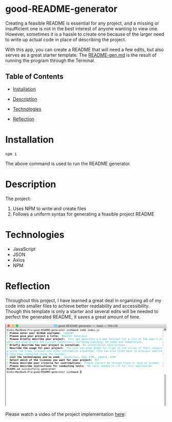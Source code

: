 # good-README-generator

Creating a feasible README is essential for any project, and a missing or insufficient one is not in the best interest of anyone wanting to view one. However, sometimes it is a hassle to create one because of the larger need to write up actual code in place of describing the project. 

With this app, you can create a README that will need a few edits, but also serves as a great starter template. The [README-gen.md](https://github.com/vxmao87/good-README-generator/blob/master/README-gen.md) is the result of running the program through the Terminal.

## Table of Contents 

* [Installation](#installation)

* [Description](#description)

* [Technologies](#technologies)

* [Reflection](#reflection)

# Installation

```
npm i
```
The above command is used to run the README generator.

# Description

The project:

1. Uses NPM to write and create files
2. Follows a uniform syntax for generating a feasible project README

# Technologies

* JavaScript
* JSON
* Axios
* NPM

# Reflection

Throughout this project, I have learned a great deal in organizing all of my code into smaller files to achieve better readability and accessibility. Though this template is only a starter and several edits will be needed to perfect the generated README, it saves a great amount of time.

![image](Assets/README-Generator.png)

Please watch a video of the project implementation [here](https://drive.google.com/file/d/1jQHkcHixvc_CyqNjjsYYwNx5TUXez7uc/view?usp=sharing): 



